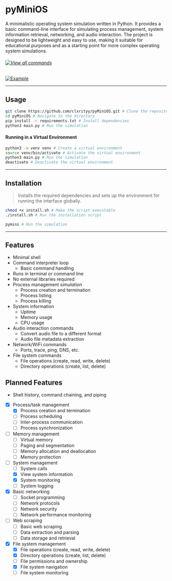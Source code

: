 # pyMiniOS

A minimalistic operating system simulation written in Python. It provides a basic command-line interface for simulating process management, system information retrieval, networking, and audio interaction. The project is designed to be lightweight and easy to use, making it suitable for educational purposes and as a starting point for more complex operating system simulations.

###### [![View all commands](https://img.shields.io/badge/commands-show?style=for-the-badge&logo=gnometerminal&logoColor=%23111111&color=%234B8BBE&link=https%3A%2F%2Fgithub.com%2Fclxrityy%2FpyMiniOS%2Fblob%2Fmaster%2FCOMMANDS.md)](./COMMANDS.md)

[![Example](https://i.gyazo.com/90bb9cc6e7e885a60527757948932349.gif)](https://gyazo.com/90bb9cc6e7e885a60527757948932349)

---

## Usage
```bash
git clone https://github.com/clxrityy/pyMiniOS.git # Clone the repository
cd pyMiniOS # Navigate to the directory
pip install -r requirements.txt # Install dependencies
python3 main.py # Run the simulation
```

#### Running in a Virtual Environment
```bash
python3 -m venv venv # Create a virtual environment
source venv/bin/activate # Activate the virtual environment
python3 main.py # Run the simulation
deactivate # Deactivate the virtual environment
```

---

## Installation
> Installs the required dependencies and sets up the environment for running the interface globally.

```bash
chmod +x install.sh # Make the script executable
./install.sh # Run the installation script

pymini # Run the simulation
```

---

## Features
- Minimal shell
- Command interpreter loop
    - Basic command handling
- Runs in terminal or command line
- No external libraries required
- Process management *simulation*
    - Process creation and termination
    - Process listing
    - Process killing
- System information
    - Uptime
    - Memory usage
    - CPU usage
- Audio interaction commands
    - Convert audio file to a different format
    - Audio file metadata extraction
- Network/WiFi commands
    - Ports, trace, ping, DNS, etc.
- File system commands
    - File operations (create, read, write, delete)
    - Directory operations (create, list, delete)

## Planned Features
- Shell history, command chaining, and piping
- [x] Process/task management
    - [x] Process creation and termination
    - [ ] Process scheduling
    - [ ] Inter-process communication
    - [ ] Process synchronization
- [ ] Memory management
    - [ ] Virtual memory
    - [ ] Paging and segmentation
    - [ ] Memory allocation and deallocation
    - [ ] Memory protection
- [ ] System management
    - [ ] System calls
    - [x] View system information
    - [x] System monitoring
    - [ ] System logging
- [x] Basic networking
    - [ ] Socket programming
    - [ ] Network protocols
    - [ ] Network security
    - [ ] Network performance monitoring
- [ ] Web scraping
    - [ ] Basic web scraping
    - [ ] Data extraction and parsing
    - [ ] Data storage and retrieval
- [x] File system management
    - [x] File operations (create, read, write, delete)
    - [x] Directory operations (create, list, delete)
    - [ ] File permissions and ownership
    - [x] File system navigation
    - [ ] File system monitoring